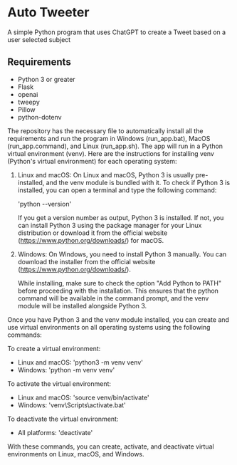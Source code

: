 # Auto Tweeter

A simple Python program that uses ChatGPT to create a Tweet based on a user selected subject

## Requirements
* Python 3 or greater
* Flask
* openai
* tweepy
* Pillow
* python-dotenv

The repository has the necessary file to automatically install all the requirements and run the program in Windows (run_app.bat), MacOS (run_app.command), and Linux (run_app.sh). The app will run in a Python virtual environment (venv). Here are the instructions for installing venv (Python's virtual environment) for each operating system:

1. Linux and macOS:
    On Linux and macOS, Python 3 is usually pre-installed, and the venv module is bundled with it. To check if Python 3 is installed, you can open a terminal and type the following command:

    'python --version'
    
    If you get a version number as output, Python 3 is installed. If not, you can install Python 3 using the package manager for your Linux distribution or download it from the official website (https://www.python.org/downloads/) for macOS.
2. Windows:
    On Windows, you need to install Python 3 manually. You can download the installer from the official website (https://www.python.org/downloads/).

    While installing, make sure to check the option "Add Python to PATH" before proceeding with the installation. This ensures that the python command will be available in the command prompt, and the venv module will be installed alongside Python 3.

Once you have Python 3 and the venv module installed, you can create and use virtual environments on all operating systems using the following commands:

To create a virtual environment:

* Linux and macOS: 'python3 -m venv venv'
* Windows: 'python -m venv venv'

To activate the virtual environment:

* Linux and macOS: 'source venv/bin/activate'
* Windows: 'venv\Scripts\activate.bat'

To deactivate the virtual environment:

* All platforms: 'deactivate'

With these commands, you can create, activate, and deactivate virtual environments on Linux, macOS, and Windows.
